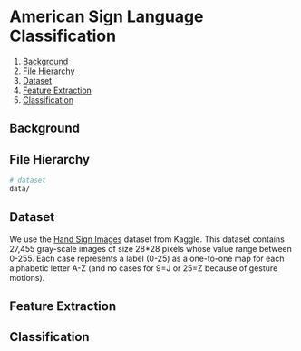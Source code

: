 # American Sign Language Classification

1. [Background](#background)
2. [File Hierarchy](#file-hierarchy)
3. [Dataset](#dataset)
4. [Feature Extraction](#feature-extraction)
5. [Classification](#classification)

## Background


## File Hierarchy
 
```bash
# dataset
data/
```

## Dataset

We use the [Hand Sign Images](https://www.kaggle.com/datasets/ash2703/handsignimages) dataset from Kaggle. This dataset contains 27,455 gray-scale images of size 28*28 pixels whose value range between 0-255. Each case represents a label (0-25) as a one-to-one map for each alphabetic letter A-Z (and no cases for 9=J or 25=Z because of gesture motions).


## Feature Extraction


## Classification

